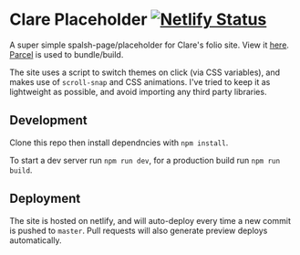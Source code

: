 # Clare Placeholder [![Netlify Status](https://api.netlify.com/api/v1/badges/0bda769f-9274-4b82-b077-8173474b7585/deploy-status)](https://app.netlify.com/sites/clare-placeholder/deploys)

A super simple spalsh-page/placeholder for Clare's folio site. View it [here](https://clare-placeholder.netlify.com/). [Parcel](https://parceljs.org/) is used to bundle/build.

The site uses a script to switch themes on click (via CSS variables), and makes use of `scroll-snap` and CSS animations. I've tried to keep it as lightweight as possible, and avoid importing any third party libraries.

## Development

Clone this repo then install dependncies with `npm install`.

To start a dev server run `npm run dev`, for a production build run `npm run build`.

## Deployment

The site is hosted on netlify, and will auto-deploy every time a new commit is pushed to `master`. Pull requests will also generate preview deploys automatically.
